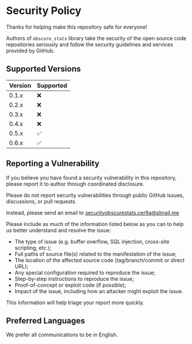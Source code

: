 # Security Policy

Thanks for helping make this repository safe for everyone!

Authors of `obscure_stats` library take the security of the open source code repositories seriously and follow the security guidelines and services provided by GitHub.

## Supported Versions

| Version | Supported          |
| ------- | ------------------ |
| 0.1.x   | :x:                |
| 0.2.x   | :x:                |
| 0.3.x   | :x:                |
| 0.4.x   | :x:                |
| 0.5.x   | :white_check_mark: |
| 0.6.x   | :white_check_mark: |

## Reporting a Vulnerability

If you believe you have found a security vulnerability in this repository, please report it to author through coordinated disclosure.

Please do not report security vulnerabilities through public GitHub issues, discussions, or pull requests.

Instead, please send an email to securityobscurestats.cer9a@slmail.me

Please include as much of the information listed below as you can to help us better understand and resolve the issue:

- The type of issue (e.g. buffer overflow, SQL injection, cross-site scripting, etc.);
- Full paths of source file(s) related to the manifestation of the issue;
- The location of the affected source code (tag/branch/commit or direct URL);
- Any special configuration required to reproduce the issue;
- Step-by-step instructions to reproduce the issue;
- Proof-of-concept or exploit code (if possible);
- Impact of the issue, including how an attacker might exploit the issue.

This information will help triage your report more quickly.

## Preferred Languages

We prefer all communications to be in English.
